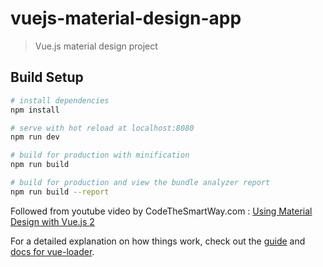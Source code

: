 # vuejs-material-design-app

> Vue.js material design project

## Build Setup

``` bash
# install dependencies
npm install

# serve with hot reload at localhost:8080
npm run dev

# build for production with minification
npm run build

# build for production and view the bundle analyzer report
npm run build --report
```

Followed from youtube video by CodeTheSmartWay.com :
[Using Material Design with Vue.js 2](https://www.youtube.com/watch?v=1j8xTOmR8pw)

For a detailed explanation on how things work, check out the [guide](http://vuejs-templates.github.io/webpack/) and [docs for vue-loader](http://vuejs.github.io/vue-loader).
